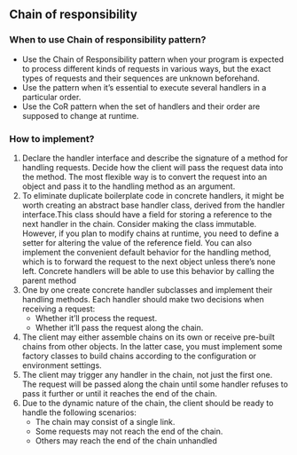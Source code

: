 ﻿## Chain of responsibility

### When to use Chain of responsibility pattern?
- Use the Chain of Responsibility pattern when your program
is expected to process different kinds of requests in various
ways, but the exact types of requests and their sequences are
unknown beforehand. 
- Use the pattern when it’s essential to execute several handlers
  in a particular order.
- Use the CoR pattern when the set of handlers and their order
  are supposed to change at runtime.

### How to implement?
1. Declare the handler interface and describe the signature of a
   method for handling requests.
   Decide how the client will pass the request data into the
   method. The most flexible way is to convert the request into
   an object and pass it to the handling method as an argument.
2. To eliminate duplicate boilerplate code in concrete handlers,
   it might be worth creating an abstract base handler class,
   derived from the handler interface.This class should have a field for storing a reference to the
   next handler in the chain. Consider making the class
   immutable. However, if you plan to modify chains at runtime,
   you need to define a setter for altering the value of the reference field.
   You can also implement the convenient default behavior for
   the handling method, which is to forward the request to the
   next object unless there’s none left. Concrete handlers will be
   able to use this behavior by calling the parent method
3. One by one create concrete handler subclasses and implement
   their handling methods. Each handler should make two decisions when receiving a request:
   - Whether it’ll process the request.
   - Whether it’ll pass the request along the chain.
4. The client may either assemble chains on its own or receive
   pre-built chains from other objects. In the latter case, you must
   implement some factory classes to build chains according to
   the configuration or environment settings.
5. The client may trigger any handler in the chain, not just the
   first one. The request will be passed along the chain until
   some handler refuses to pass it further or until it reaches the
   end of the chain.
6. Due to the dynamic nature of the chain, the client should be
   ready to handle the following scenarios:
   - The chain may consist of a single link.
   - Some requests may not reach the end of the chain.
   - Others may reach the end of the chain unhandled